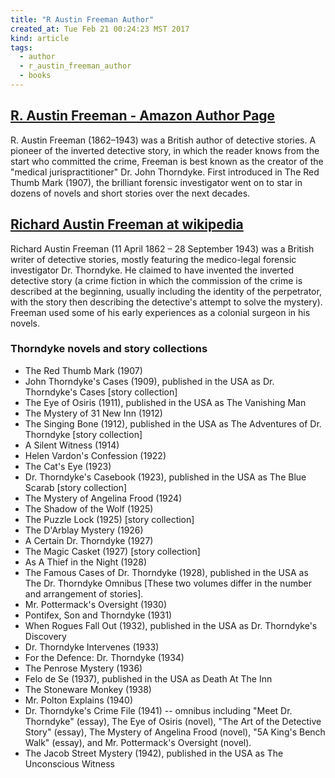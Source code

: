 ```yaml
---
title: "R Austin Freeman Author"
created_at: Tue Feb 21 00:24:23 MST 2017
kind: article
tags:
  - author
  - r_austin_freeman_author
  - books
---
```


<h2>
  <a href="https://www.amazon.com/R.-Austin-Freeman/e/B001H9VLVK/" target="_blank">R. Austin Freeman - Amazon Author Page</a>
</h2>

R. Austin Freeman (1862–1943) was a British author of detective
stories. A pioneer of the inverted detective story, in which the
reader knows from the start who committed the crime, Freeman is
best known as the creator of the "medical jurispractitioner" Dr. John
Thorndyke. First introduced in The Red Thumb Mark (1907), the brilliant
forensic investigator went on to star in dozens of novels and short
stories over the next decades.

<h2>
  <a href="https://en.wikipedia.org/wiki/R._Austin_Freeman" target="_blank">Richard Austin Freeman at wikipedia</a>
</h2>

Richard Austin Freeman (11 April 1862 – 28 September 1943) was a
British writer of detective stories, mostly featuring the medico-legal
forensic investigator Dr. Thorndyke. He claimed to have invented the
inverted detective story (a crime fiction in which the commission of the
crime is described at the beginning, usually including the identity of
the perpetrator, with the story then describing the detective's attempt
to solve the mystery). Freeman used some of his early experiences as a
colonial surgeon in his novels.

<h3>Thorndyke novels and story collections</h3>

<ul>
  <li>The Red Thumb Mark (1907)</li>
  <li>John Thorndyke's Cases (1909), published in the USA as Dr. Thorndyke's Cases [story collection]</li>
  <li>The Eye of Osiris (1911), published in the USA as The Vanishing Man</li>
  <li>The Mystery of 31 New Inn (1912)</li>
  <li>The Singing Bone (1912), published in the USA as The Adventures of Dr. Thorndyke [story collection]</li>
  <li>A Silent Witness (1914)</li>
  <li>Helen Vardon's Confession (1922)</li>
  <li>The Cat's Eye (1923)</li>
  <li>Dr. Thorndyke's Casebook (1923), published in the USA as The Blue Scarab [story collection]</li>
  <li>The Mystery of Angelina Frood (1924)</li>
  <li>The Shadow of the Wolf (1925)</li>
  <li>The Puzzle Lock (1925) [story collection]</li>
  <li>The D'Arblay Mystery (1926)</li>
  <li>A Certain Dr. Thorndyke (1927)</li>
  <li>The Magic Casket (1927) [story collection]</li>
  <li>As A Thief in the Night (1928)</li>
  <li>The Famous Cases of Dr. Thorndyke (1928), published in the USA as The Dr. Thorndyke Omnibus [These two volumes differ in the number and arrangement of stories].</li>
  <li>Mr. Pottermack's Oversight (1930)</li>
  <li>Pontifex, Son and Thorndyke (1931)</li>
  <li>When Rogues Fall Out (1932), published in the USA as Dr. Thorndyke's Discovery</li>
  <li>Dr. Thorndyke Intervenes (1933)</li>
  <li>For the Defence: Dr. Thorndyke (1934)</li>
  <li>The Penrose Mystery (1936)</li>
  <li>Felo de Se (1937), published in the USA as Death At The Inn</li>
  <li>The Stoneware Monkey (1938)</li>
  <li>Mr. Polton Explains (1940)</li>
  <li>Dr. Thorndyke's Crime File (1941) -- omnibus including "Meet Dr. Thorndyke" (essay), The Eye of Osiris (novel), "The Art of the Detective Story" (essay), The Mystery of Angelina Frood (novel), "5A King's Bench Walk" (essay), and Mr. Pottermack's Oversight (novel).</li>
  <li>The Jacob Street Mystery (1942), published in the USA as The Unconscious Witness</li>
</ul>

<!--
html boilerplate
<a href="" target="_blank"></a>
<a name=""></a>
<img src="" width="400px">
<ul>
  <li></li>
</ul>
<pre>
</pre>
<pre><code>
</code></pre>
<math xmlns='http://www.w3.org/1998/Math/MathML' display='block'>
</math>
-->
